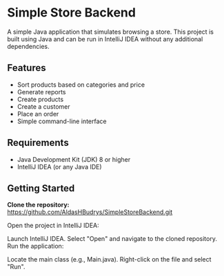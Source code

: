 # Simple Store Backend

A simple Java application that simulates browsing a store. This project is built using Java and can be run in IntelliJ IDEA without any additional dependencies.

## Features

- Sort products based on categories and price
- Generate reports
- Create products
- Create a customer
- Place an order
- Simple command-line interface

## Requirements

- Java Development Kit (JDK) 8 or higher
- IntelliJ IDEA (or any Java IDE)

## Getting Started

**Clone the repository:**
https://github.com/AldasHBudrys/SimpleStoreBackend.git



Open the project in IntelliJ IDEA:

Launch IntelliJ IDEA.
Select "Open" and navigate to the cloned repository.
Run the application:

Locate the main class (e.g., Main.java).
Right-click on the file and select "Run".
